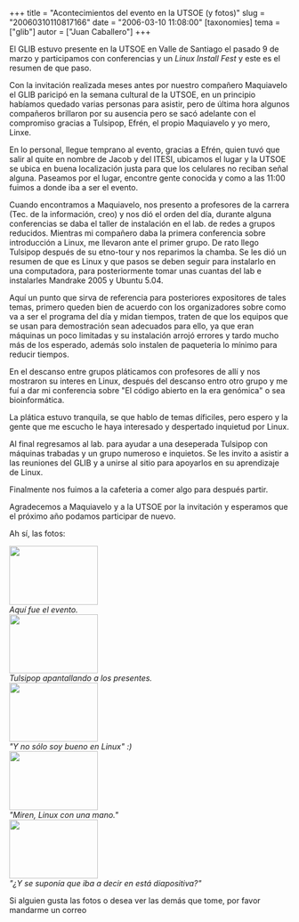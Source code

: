 +++
title = "Acontecimientos del evento en la UTSOE (y fotos)"
slug = "20060310110817166"
date = "2006-03-10 11:08:00"
[taxonomies]
tema = ["glib"]
autor = ["Juan Caballero"]
+++

El GLIB estuvo presente en la UTSOE en Valle de Santiago el pasado 9 de
marzo y participamos con conferencias y un *Linux Install Fest* y este
es el resumen de que paso.

<!-- more -->
Con la invitación realizada meses antes por nuestro compañero Maquiavelo
el GLIB paricipó en la semana cultural de la UTSOE, en un principio
habíamos quedado varias personas para asistir, pero de última hora
algunos compañeros brillaron por su ausencia pero se sacó adelante con
el compromiso gracias a Tulsipop, Efrén, el propio Maquiavelo y yo mero,
Linxe.

En lo personal, llegue temprano al evento, gracias a Efrén, quien tuvó
que salir al quite en nombre de Jacob y del ITESI, ubicamos el lugar y
la UTSOE se ubica en buena localización justa para que los celulares no
reciban señal alguna. Paseamos por el lugar, encontre gente conocida y
como a las 11:00 fuimos a donde iba a ser el evento.

Cuando encontramos a Maquiavelo, nos presento a profesores de la carrera
(Tec. de la información, creo) y nos dió el orden del día, durante
alguna conferencias se daba el taller de instalación en el lab. de redes
a grupos reducidos. Mientras mi compañero daba la primera conferencia
sobre introducción a Linux, me llevaron ante el primer grupo. De rato
llego Tulsipop después de su etno-tour y nos reparimos la chamba. Se les
dió un resumen de que es Linux y que pasos se deben seguir para
instalarlo en una computadora, para posteriormente tomar unas cuantas
del lab e instalarles Mandrake 2005 y Ubuntu 5.04.

Aquí un punto que sirva de referencia para posteriores expositores de
tales temas, primero queden bien de acuerdo con los organizadores sobre
como va a ser el programa del día y midan tiempos, traten de que los
equipos que se usan para demostración sean adecuados para ello, ya que
eran máquinas un poco limitadas y su instalación arrojó errores y tardo
mucho más de los esperado, además solo instalen de paqueteria lo mínimo
para reducir tiempos.

En el descanso entre grupos pláticamos con profesores de allí y nos
mostraron su interes en Linux, después del descanso entro otro grupo y
me fuí a dar mi conferencia sobre "El código abierto en la era genómica"
o sea bioinformática.

La plática estuvo tranquila, se que hablo de temas díficiles, pero
espero y la gente que me escucho le haya interesado y despertado
inquietud por Linux.

Al final regresamos al lab. para ayudar a una deseperada Tulsipop con
máquinas trabadas y un grupo numeroso e inquietos. Se les invito a
asistir a las reuniones del GLIB y a unirse al sitio para apoyarlos en
su aprendizaje de Linux.

Finalmente nos fuimos a la cafeteria a comer algo para después partir.

Agradecemos a Maquiavelo y a la UTSOE por la invitación y esperamos que
el próximo año podamos participar de nuevo.

Ah sí, las fotos:

<img src="http://glib.org.mx/images/articles/20060310110817166_1.jpg"
width="159" height="106" />  
*Aquí fue el evento.*  
<img src="http://glib.org.mx/images/articles/20060310110817166_2.jpg"
width="159" height="106" />  
*Tulsipop apantallando a los presentes.*  
<img src="http://glib.org.mx/images/articles/20060310110817166_3.jpg"
width="159" height="106" />  
*"Y no sólo soy bueno en Linux" :)*  
<img src="http://glib.org.mx/images/articles/20060310110817166_4.jpg"
width="159" height="106" />  
*"Miren, Linux con una mano."*  
<img src="http://glib.org.mx/images/articles/20060310110817166_5.jpg"
width="159" height="106" />  
*"¿Y se suponía que iba a decir en está diapositiva?"*  

Si alguien gusta las fotos o desea ver las demás que tome, por favor
mandarme un correo

